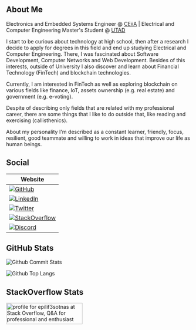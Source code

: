 ## About Me

Electronics and Embedded Systems Engineer @ [CEiiA](https://www.ceiia.com) | Electrical and Computer Engineering Master's Student @ [UTAD](https://www.utad.pt)

I start to be curious about technology at high school, then after a research I decide to apply for degrees in this field and end up studying Electrical and Computer Engineering. There, I was fascinated about Software Development, Computer Networks and Web Development. Besides of this interests, outside of University I also discover and learn about Financial Technology (FinTech) and blockchain technologies.

Currently, I am interested in FinTech as well as exploring blockchain on various fields like finance, IoT, assets ownership (e.g. real estate) and government (e.g. e-voting).

Despite of describing only fields that are related with my professional career, there are some things that I like to do outside that, like reading and exercising (callisthenics). 

About my personality I'm described as a constant learner, friendly, focus, resilient, good teammate and willing to work in ideas that improve our life as human beings.


## Social

| Website     |
|-------------|
| [![GitHub](https://img.shields.io/badge/GitHub-181717?style=for-the-badge&logo=github&logoColor=white)](https://github.com/epilif3sotnas)            |
| [![LinkedIn](https://img.shields.io/badge/LinkedIn-0A66C2?style=for-the-badge&logo=linkedin&logoColor=white)](https://www.linkedin.com/in/epilif3sotnas)    |
| [![Twitter](https://img.shields.io/badge/Twitter-1DA1F2?style=for-the-badge&logo=twitter&logoColor=white)](https://twitter.com/epilif3sotnas)        |
| [![StackOverflow](https://img.shields.io/badge/StackOverflow-F58025?style=for-the-badge&logo=stackoverflow&logoColor=white)](https://stackoverflow.com/users/13237815/epilif3sotnas)        |
| [![Discord](https://img.shields.io/badge/Discord-5865F2?style=for-the-badge&logo=discord&logoColor=white)](https://discord.com/users/392071581515513856)        |


## GitHub Stats

![Github Commit Stats](https://streak-stats.demolab.com/?user=epilif3sotnas&theme=dark)

![Github Top Langs](https://github-readme-stats.vercel.app/api/top-langs/?username=epilif3sotnas&theme=dark)


## StackOverflow Stats

<a href="https://stackoverflow.com/users/13237815/epilif3sotnas"><img src="https://stackoverflow.com/users/flair/13237815.png?theme=dark" width="208" height="58" alt="profile for epilif3sotnas at Stack Overflow, Q&amp;A for professional and enthusiast programmers" title="profile for epilif3sotnas at Stack Overflow, Q&amp;A for professional and enthusiast programmers"></a>
